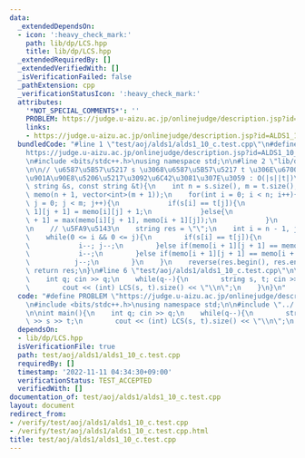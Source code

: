 ```yaml
---
data:
  _extendedDependsOn:
  - icon: ':heavy_check_mark:'
    path: lib/dp/LCS.hpp
    title: lib/dp/LCS.hpp
  _extendedRequiredBy: []
  _extendedVerifiedWith: []
  _isVerificationFailed: false
  _pathExtension: cpp
  _verificationStatusIcon: ':heavy_check_mark:'
  attributes:
    '*NOT_SPECIAL_COMMENTS*': ''
    PROBLEM: https://judge.u-aizu.ac.jp/onlinejudge/description.jsp?id=ALDS1_10_C&lang=ja
    links:
    - https://judge.u-aizu.ac.jp/onlinejudge/description.jsp?id=ALDS1_10_C&lang=ja
  bundledCode: "#line 1 \"test/aoj/alds1/alds1_10_c.test.cpp\"\n#define PROBLEM \"\
    https://judge.u-aizu.ac.jp/onlinejudge/description.jsp?id=ALDS1_10_C&lang=ja\"\
    \n#include <bits/stdc++.h>\nusing namespace std;\n\n#line 2 \"lib/dp/LCS.hpp\"\
    \n\n// \u6587\u5B57\u5217 s \u3068\u6587\u5B57\u5217 t \u306E\u6700\u9577\u5171\
    \u901A\u90E8\u5206\u5217\u3092\u6C42\u3081\u307E\u3059 : O(|s||t|)\nstring LCS(const\
    \ string &s, const string &t){\n    int n = s.size(), m = t.size();\n    vector<vector<int>>\
    \ memo(n + 1, vector<int>(m + 1));\n    for(int i = 0; i < n; i++){\n        for(int\
    \ j = 0; j < m; j++){\n            if(s[i] == t[j]){\n                memo[i +\
    \ 1][j + 1] = memo[i][j] + 1;\n            }else{\n                memo[i + 1][j\
    \ + 1] = max(memo[i][j + 1], memo[i + 1][j]);\n            }\n        }\n    }\n\
    \n    // \u5FA9\u5143\n    string res = \"\";\n    int i = n - 1, j = m - 1;\n\
    \    while(0 <= i && 0 <= j){\n        if(s[i] == t[j]){\n            res += s[i];\n\
    \            i--; j--;\n        }else if(memo[i + 1][j + 1] == memo[i][j + 1]){\n\
    \            i--;\n        }else if(memo[i + 1][j + 1] == memo[i + 1][j]){\n \
    \           j--;\n        }\n    }\n    reverse(res.begin(), res.end());\n   \
    \ return res;\n}\n#line 6 \"test/aoj/alds1/alds1_10_c.test.cpp\"\n\nint main(){\n\
    \    int q; cin >> q;\n    while(q--){\n        string s, t; cin >> s >> t;\n\
    \        cout << (int) LCS(s, t).size() << \"\\n\";\n    }\n}\n"
  code: "#define PROBLEM \"https://judge.u-aizu.ac.jp/onlinejudge/description.jsp?id=ALDS1_10_C&lang=ja\"\
    \n#include <bits/stdc++.h>\nusing namespace std;\n\n#include \"../../../lib/dp/LCS.hpp\"\
    \n\nint main(){\n    int q; cin >> q;\n    while(q--){\n        string s, t; cin\
    \ >> s >> t;\n        cout << (int) LCS(s, t).size() << \"\\n\";\n    }\n}"
  dependsOn:
  - lib/dp/LCS.hpp
  isVerificationFile: true
  path: test/aoj/alds1/alds1_10_c.test.cpp
  requiredBy: []
  timestamp: '2022-11-11 04:34:30+09:00'
  verificationStatus: TEST_ACCEPTED
  verifiedWith: []
documentation_of: test/aoj/alds1/alds1_10_c.test.cpp
layout: document
redirect_from:
- /verify/test/aoj/alds1/alds1_10_c.test.cpp
- /verify/test/aoj/alds1/alds1_10_c.test.cpp.html
title: test/aoj/alds1/alds1_10_c.test.cpp
---
```

